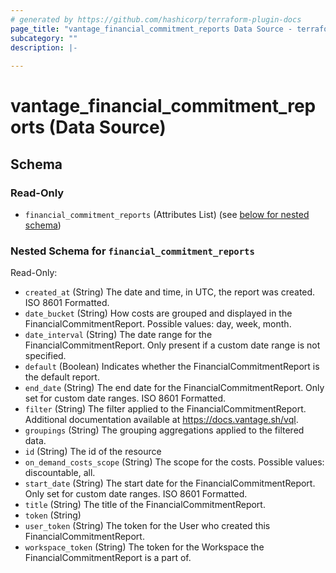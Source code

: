 ```yaml
---
# generated by https://github.com/hashicorp/terraform-plugin-docs
page_title: "vantage_financial_commitment_reports Data Source - terraform-provider-vantage"
subcategory: ""
description: |-
  
---
```


# vantage_financial_commitment_reports (Data Source)





<!-- schema generated by tfplugindocs -->
## Schema

### Read-Only

- `financial_commitment_reports` (Attributes List) (see [below for nested schema](#nestedatt--financial_commitment_reports))

<a id="nestedatt--financial_commitment_reports"></a>
### Nested Schema for `financial_commitment_reports`

Read-Only:

- `created_at` (String) The date and time, in UTC, the report was created. ISO 8601 Formatted.
- `date_bucket` (String) How costs are grouped and displayed in the FinancialCommitmentReport. Possible values: day, week, month.
- `date_interval` (String) The date range for the FinancialCommitmentReport. Only present if a custom date range is not specified.
- `default` (Boolean) Indicates whether the FinancialCommitmentReport is the default report.
- `end_date` (String) The end date for the FinancialCommitmentReport. Only set for custom date ranges. ISO 8601 Formatted.
- `filter` (String) The filter applied to the FinancialCommitmentReport. Additional documentation available at https://docs.vantage.sh/vql.
- `groupings` (String) The grouping aggregations applied to the filtered data.
- `id` (String) The id of the resource
- `on_demand_costs_scope` (String) The scope for the costs. Possible values: discountable, all.
- `start_date` (String) The start date for the FinancialCommitmentReport. Only set for custom date ranges. ISO 8601 Formatted.
- `title` (String) The title of the FinancialCommitmentReport.
- `token` (String)
- `user_token` (String) The token for the User who created this FinancialCommitmentReport.
- `workspace_token` (String) The token for the Workspace the FinancialCommitmentReport is a part of.


